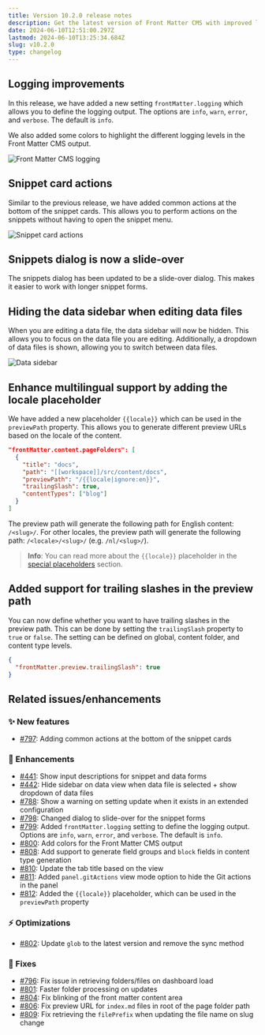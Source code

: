 ```yaml
---
title: Version 10.2.0 release notes
description: Get the latest version of Front Matter CMS with improved logging, snippet card actions, and multilingual support.
date: 2024-06-10T12:51:00.297Z
lastmod: 2024-06-10T13:25:34.684Z
slug: v10.2.0
type: changelog
---
```


## Logging improvements

In this release, we have added a new setting `frontMatter.logging` which allows you to define the logging output. The options are `info`, `warn`, `error`, and `verbose`. The default is `info`.

We also added some colors to highlight the different logging levels in the Front Matter CMS output.

![Front Matter CMS logging](/releases/v10.2.0/logging-levels.webp)

## Snippet card actions

Similar to the previous release, we have added common actions at the bottom of the snippet cards. This allows you to perform actions on the snippets without having to open the snippet menu.

![Snippet card actions](/releases/v10.2.0/snippet-actions.webp)

## Snippets dialog is now a slide-over

The snippets dialog has been updated to be a slide-over dialog. This makes it easier to work with longer snippet forms.

## Hiding the data sidebar when editing data files

When you are editing a data file, the data sidebar will now be hidden. This allows you to focus on the data file you are editing. Additionally, a dropdown of data files is shown, allowing you to switch between data files.

![Data sidebar](/releases/v10.2.0/data-sidebar.webp)

## Enhance multilingual support by adding the locale placeholder

We have added a new placeholder `{{locale}}` which can be used in the `previewPath` property. This allows you to generate different preview URLs based on the locale of the content.

```json {{ "title": "Example: Use the locale in your preview path" }}
"frontMatter.content.pageFolders": [
  {
    "title": "docs",
    "path": "[[workspace]]/src/content/docs",
    "previewPath": "/{{locale|ignore:en}}",
    "trailingSlash": true,
    "contentTypes": ["blog"]
  }
]
```

The preview path will generate the following path for English content: `/<slug>/`. For other locales, the preview path will generate the following path: `/<locale>/<slug>/` (e.g. `/nl/<slug>/`).

> **Info**: You can read more about the `{{locale}}` placeholder in the [special placeholders](/docs/content-creation/placeholders#example-5-using-the-locale-placeholder) section.

## Added support for trailing slashes in the preview path

You can now define whether you want to have trailing slashes in the preview path. This can be done by setting the `trailingSlash` property to `true` or `false`. The setting can be defined on global, content folder, and content type levels.

```json {{ "title": "Example: Use trailing slashes in the preview path" }}
{
  "frontMatter.preview.trailingSlash": true
}
```

## Related issues/enhancements

### ✨ New features

- [#797](https://github.com/estruyf/vscode-front-matter/issues/797): Adding common actions at the bottom of the snippet cards

### 🎨 Enhancements

- [#441](https://github.com/estruyf/vscode-front-matter/issues/441): Show input descriptions for snippet and data forms
- [#442](https://github.com/estruyf/vscode-front-matter/issues/442): Hide sidebar on data view when data file is selected + show dropdown of data files
- [#788](https://github.com/estruyf/vscode-front-matter/issues/788): Show a warning on setting update when it exists in an extended configuration
- [#798](https://github.com/estruyf/vscode-front-matter/issues/798): Changed dialog to slide-over for the snippet forms
- [#799](https://github.com/estruyf/vscode-front-matter/issues/799): Added `frontMatter.logging` setting to define the logging output. Options are `info`, `warn`, `error`, and `verbose`. The default is `info`.
- [#800](https://github.com/estruyf/vscode-front-matter/issues/800): Add colors for the Front Matter CMS output
- [#808](https://github.com/estruyf/vscode-front-matter/issues/808): Add support to generate field groups and `block` fields in content type generation
- [#810](https://github.com/estruyf/vscode-front-matter/issues/810): Update the tab title based on the view
- [#811](https://github.com/estruyf/vscode-front-matter/issues/811): Added `panel.gitActions` view mode option to hide the Git actions in the panel
- [#812](https://github.com/estruyf/vscode-front-matter/issues/812): Added the `{{locale}}` placeholder, which can be used in the `previewPath` property

### ⚡️ Optimizations

- [#802](https://github.com/estruyf/vscode-front-matter/issues/802): Update `glob` to the latest version and remove the sync method

### 🐞 Fixes

- [#796](https://github.com/estruyf/vscode-front-matter/issues/796): Fix issue in retrieving folders/files on dashboard load
- [#801](https://github.com/estruyf/vscode-front-matter/issues/801): Faster folder processing on updates
- [#804](https://github.com/estruyf/vscode-front-matter/issues/804): Fix blinking of the front matter content area
- [#806](https://github.com/estruyf/vscode-front-matter/issues/804): Fix preview URL for `index.md` files in root of the page folder path
- [#809](https://github.com/estruyf/vscode-front-matter/issues/809): Fix retrieving the `filePrefix` when updating the file name on slug change
